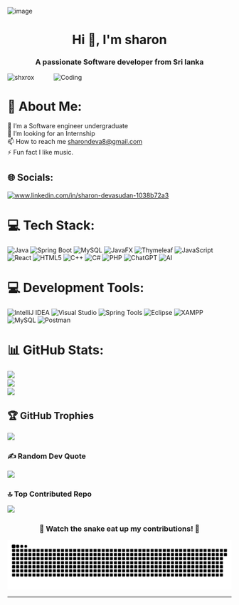 ![image](https://github.com/user-attachments/assets/bb543c63-387e-4531-97ba-06a8d7edf34b)


<h1 align="center">Hi 👋, I'm sharon</h1>
<h3 align="center">A passionate Software developer from Sri lanka</h3>
<img align="right" alt="Coding" width="400" src="https://cdn.dribbble.com/users/1162077/screenshots/3848914/programmer.gif">

<p align="left"> <img src="https://komarev.com/ghpvc/?username=shxrox&label=Profile%20views&color=0e75b6&style=flat" alt="shxrox" /> </p>

# 💫 About Me:
🌱 I’m a Software engineer undergraduate<br>🤝 I’m looking for an Internship<br>📫 How to reach me sharondeva8@gmail.com<br>⚡ Fun fact I like music.

## 🌐 Socials:
<p align="left">
<a href="www.linkedin.com/in/sharon-devasudan-1038b72a3" target="blank"><img align="center" src="https://raw.githubusercontent.com/rahuldkjain/github-profile-readme-generator/master/src/images/icons/Social/linked-in-alt.svg" alt="www.linkedin.com/in/sharon-devasudan-1038b72a3" height="30" width="40" /></a>
</p>

# 💻 Tech Stack:
![Java](https://img.shields.io/badge/java-%23ED8B00.svg?style=for-the-badge&logo=java&logoColor=white)
![Spring Boot](https://img.shields.io/badge/springboot-%236DB33F.svg?style=for-the-badge&logo=springboot&logoColor=white)
![MySQL](https://img.shields.io/badge/mysql-4479A1.svg?style=for-the-badge&logo=mysql&logoColor=white)
![JavaFX](https://img.shields.io/badge/javafx-%23424BFF.svg?style=for-the-badge&logo=javafx&logoColor=white)
![Thymeleaf](https://img.shields.io/badge/Thymeleaf-%23F49F20.svg?style=for-the-badge&logo=thymeleaf&logoColor=white)
![JavaScript](https://img.shields.io/badge/javascript-%23323330.svg?style=for-the-badge&logo=javascript&logoColor=%23F7DF1E)
![React](https://img.shields.io/badge/react-%2320232a.svg?style=for-the-badge&logo=react&logoColor=%2361DAFB)
![HTML5](https://img.shields.io/badge/html5-%23E34F26.svg?style=for-the-badge&logo=html5&logoColor=white)
![C++](https://img.shields.io/badge/c++-%2300599C.svg?style=for-the-badge&logo=c%2B%2B&logoColor=white)
![C#](https://img.shields.io/badge/c%23-%23239120.svg?style=for-the-badge&logo=csharp&logoColor=white)
![PHP](https://img.shields.io/badge/php-%23777BB4.svg?style=for-the-badge&logo=php&logoColor=white)
![ChatGPT](https://img.shields.io/badge/ChatGPT-412991?style=for-the-badge&logo=openai&logoColor=white)
![AI](https://img.shields.io/badge/AI-%230080C3.svg?style=for-the-badge&logo=artificial-intelligence&logoColor=white)


# 💻 Development Tools:
![IntelliJ IDEA](https://img.shields.io/badge/IntelliJ%20IDEA-000000.svg?style=for-the-badge&logo=intellij-idea&logoColor=white)
![Visual Studio](https://img.shields.io/badge/Visual%20Studio-5C2D91.svg?style=for-the-badge&logo=visual-studio&logoColor=white)
![Spring Tools](https://img.shields.io/badge/Spring%20Tools-%236DB33F.svg?style=for-the-badge&logo=spring&logoColor=white)
![Eclipse](https://img.shields.io/badge/Eclipse-2C2255.svg?style=for-the-badge&logo=eclipse&logoColor=white)
![XAMPP](https://img.shields.io/badge/XAMPP-FB7A24.svg?style=for-the-badge&logo=xampp&logoColor=white)
![MySQL](https://img.shields.io/badge/MySQL-4479A1.svg?style=for-the-badge&logo=mysql&logoColor=white)
![Postman](https://img.shields.io/badge/postman-%23FF6C37.svg?style=for-the-badge&logo=postman&logoColor=white)



# 📊 GitHub Stats:
![](https://github-readme-stats.vercel.app/api?username=shxrox&theme=dark&hide_border=true&include_all_commits=true&count_private=false)<br/>
![](https://github-readme-streak-stats.herokuapp.com/?user=shxrox&theme=dark&hide_border=true)<br/>
![](https://github-readme-stats.vercel.app/api/top-langs/?username=shxrox&theme=dark&hide_border=true&include_all_commits=true&count_private=false&layout=compact)

## 🏆 GitHub Trophies
![](https://github-profile-trophy.vercel.app/?username=shxrox&theme=radical&no-frame=true&no-bg=false&margin-w=4)

### ✍️ Random Dev Quote
![](https://quotes-github-readme.vercel.app/api?type=horizontal&theme=radical)

### 🔝 Top Contributed Repo
![](https://github-contributor-stats.vercel.app/api?username=shxrox&limit=5&theme=dark&combine_all_yearly_contributions=true)

<div align="center">
  <h3>🐍 Watch the snake eat up my contributions! 🐍</h3>
  <img src="https://github.com/shxrox/shxrox/blob/output/github-snake-dark.svg" alt="snake gif" />
</div>



---

